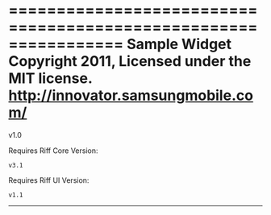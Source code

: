 ================================================================
Sample Widget
Copyright 2011, Licensed under the MIT license.
http://innovator.samsungmobile.com/
================================================================

v1.0 

Requires Riff Core Version:

	v3.1

Requires Riff UI Version:

	v1.1

----------------------------------------------------------------
